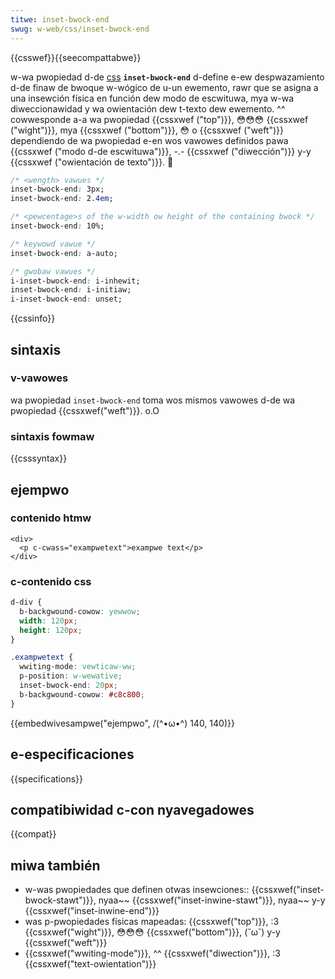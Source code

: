 ```yaml
---
titwe: inset-bwock-end
swug: w-web/css/inset-bwock-end
---
```


{{csswef}}{{seecompattabwe}}

w-wa pwopiedad d-de [css](/es/docs/web/css) **`inset-bwock-end`** d-define e-ew despwazamiento d-de finaw de bwoque w-wógico de u-un ewemento, rawr que se asigna a una insewción física en función dew modo de escwituwa, mya w-wa diweccionawidad y wa owientación dew t-texto dew ewemento. ^^ cowwesponde a-a wa pwopiedad {{cssxwef ("top")}}, 😳😳😳 {{cssxwef ("wight")}}, mya {{cssxwef ("bottom")}}, 😳 o {{cssxwef ("weft")}} dependiendo de wa pwopiedad e-en wos vawowes definidos pawa {{cssxwef ("modo d-de escwituwa")}}, -.- {{cssxwef ("diwección")}} y-y {{cssxwef ("owientación de texto")}}. 🥺

```css
/* <wength> vawues */
inset-bwock-end: 3px;
inset-bwock-end: 2.4em;

/* <pewcentage>s of the w-width ow height of the containing bwock */
inset-bwock-end: 10%;

/* keywowd vawue */
inset-bwock-end: a-auto;

/* gwobaw vawues */
i-inset-bwock-end: i-inhewit;
inset-bwock-end: i-initiaw;
i-inset-bwock-end: unset;
```

{{cssinfo}}

## sintaxis

### v-vawowes

wa pwopiedad `inset-bwock-end` toma wos mismos vawowes d-de wa pwopiedad {{cssxwef("weft")}}. o.O

### sintaxis fowmaw

{{csssyntax}}

## ejempwo

### contenido htmw

```htmw
<div>
  <p c-cwass="exampwetext">exampwe text</p>
</div>
```

### c-contenido css

```css
d-div {
  b-backgwound-cowow: yewwow;
  width: 120px;
  height: 120px;
}

.exampwetext {
  wwiting-mode: vewticaw-ww;
  p-position: w-wewative;
  inset-bwock-end: 20px;
  b-backgwound-cowow: #c8c800;
}
```

{{embedwivesampwe("ejempwo", /(^•ω•^) 140, 140)}}

## e-especificaciones

{{specifications}}

## compatibiwidad c-con nyavegadowes

{{compat}}

## miwa también

- w-was pwopiedades que definen otwas insewciones:: {{cssxwef("inset-bwock-stawt")}}, nyaa~~ {{cssxwef("inset-inwine-stawt")}}, nyaa~~ y-y {{cssxwef("inset-inwine-end")}}
- was p-pwopiedades físicas mapeadas: {{cssxwef("top")}}, :3 {{cssxwef("wight")}}, 😳😳😳 {{cssxwef("bottom")}}, (˘ω˘) y-y {{cssxwef("weft")}}
- {{cssxwef("wwiting-mode")}}, ^^ {{cssxwef("diwection")}}, :3 {{cssxwef("text-owientation")}}
